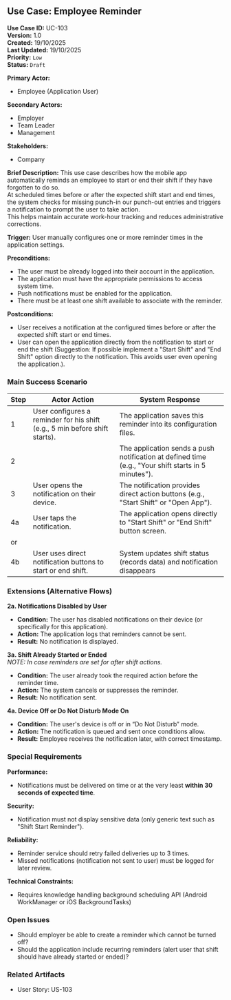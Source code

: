 ## Use Case: Employee Reminder

**Use Case ID:** UC-103  
**Version:** 1.0  
**Created:** 19/10/2025  
**Last Updated:** 19/10/2025  
**Priority:** <!-- `Critical` | `High` | `Medium` | --> `Low`   
**Status:** `Draft` <!-- | `Reviewed` | `Approved` | `Implemented` -->

**Primary Actor:**
- Employee (Application User)

**Secondary Actors:**
- Employer
- Team Leader
- Management

**Stakeholders:**
- Company

**Brief Description:**
This use case describes how the mobile app automatically reminds an employee to start or end their shift if they have forgotten to do so.  
At scheduled times before or after the expected shift start and end times, the system checks for missing punch-in our punch-out entries and triggers a notification to prompt the user to take action.  
This helps maintain accurate work-hour tracking and reduces administrative corrections.

**Trigger:**
User manually configures one or more reminder times in the application settings.

**Preconditions:**
- The user must be already logged into their account in the application.
- The application must have the appropriate permissions to access system time.
- Push notifications must be enabled for the application.
- There must be at least one shift available to associate with the reminder.

**Postconditions:**
- User receives a notification at the configured times before or after the expected shift start or end times.
- User can open the application directly from the notification to start or end the shift (Suggestion: If possible implement a "Start Shift" and "End Shift" option directly to the notification. This avoids user even opening the application.).

### Main Success Scenario

| Step | Actor Action | System Response |
|------|--------------|-----------------|
| 1 | User configures a reminder for his shift (e.g., 5 min before shift starts). | The application saves this reminder into its configuration files. |
| 2 | | The application sends a push notification at defined time (e.g., "Your shift starts in 5 minutes"). |
| 3 | User opens the notification on their device. | The notification provides direct action buttons (e.g., "Start Shift" or "Open App"). |
| 4a | User taps the notification. | The application opens directly to "Start Shift" or "End Shift" button screen. |
| or |
| 4b | User uses direct notification buttons to start or end shift. | System updates shift status (records data) and notification disappears |


### Extensions (Alternative Flows)

**2a. Notifications Disabled by User**
- **Condition:** The user has disabled notifications on their device (or specifically for this application).
- **Action:** The application logs that reminders cannot be sent.
- **Result:** No notification is displayed.

**3a. Shift Already Started or Ended**  
*NOTE: In case reminders are set for after shift actions.*
- **Condition:** The user already took the required action before the reminder time.
- **Action:** The system cancels or suppresses the reminder.
- **Result:** No notification sent.

**4a. Device Off or Do Not Disturb Mode On**
- **Condition:** The user's device is off or in “Do Not Disturb” mode.
- **Action:** The notification is queued and sent once conditions allow.
- **Result:** Employee receives the notification later, with correct timestamp.

### Special Requirements
**Performance:**
- Notifications must be delivered on time or at the very least **within 30 seconds of expected time**.

**Security:**
- Notification must not display sensitive data (only generic text such as "Shift Start Reminder").

**Reliability:**
- Reminder service should retry failed deliveries up to 3 times.
- Missed notifications (notification not sent to user) must be logged for later review.

**Technical Constraints:**
- Requires knowledge handling background scheduling API (Android WorkManager or iOS BackgroundTasks)

### Open Issues
- Should employer be able to create a reminder which cannot be turned off?
- Should the application include recurring reminders (alert user that shift should have already started or ended)?

### Related Artifacts
- User Story: US-103